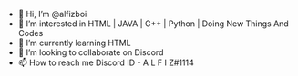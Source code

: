 - 👋 Hi, I’m @alfizboi
- 👀 I’m interested in HTML | JAVA | C++ | Python | Doing New Things And Codes
- 🌱 I’m currently learning HTML 
- 💞️ I’m looking to collaborate on Discord
- 📫 How to reach me Discord ID - A L F I Z#1114

<!---
alfizboi/alfizboi is a ✨ special ✨ repository because its `README.md` (this file) appears on your GitHub profile.
You can click the Preview link to take a look at your changes.
--->
